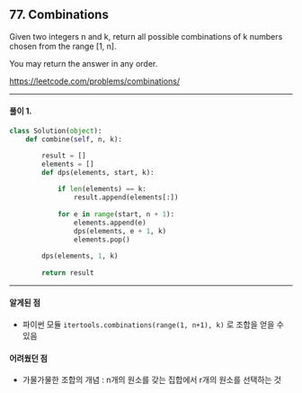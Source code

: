 ## 77. Combinations

Given two integers n and k, return all possible combinations of k numbers chosen from the range [1, n].

You may return the answer in any order.

https://leetcode.com/problems/combinations/

---

#### 풀이 1. 

```python
class Solution(object):
    def combine(self, n, k):

        result = []
        elements = []
        def dps(elements, start, k):
            
            if len(elements) == k:
                result.append(elements[:])
                
            for e in range(start, n + 1): 
                elements.append(e)
                dps(elements, e + 1, k)
                elements.pop()
        
        dps(elements, 1, k)
        
        return result
```

---

#### 알게된 점
  + 파이썬 모듈 `itertools.combinations(range(1, n+1), k)` 로 조합을 얻을 수 있음

#### 어려웠던 점
  + 가물가물한 조합의 개념 : n개의 원소를 갖는 집합에서 r개의 원소를 선택하는 것
